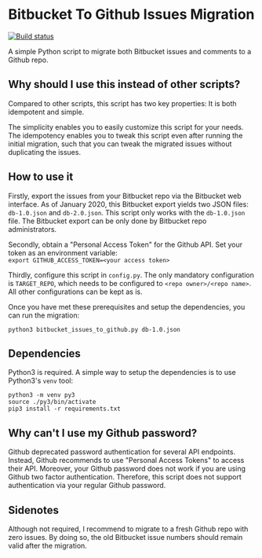 # Bitbucket To Github Issues Migration

<a href="https://github.com/fkirc/bitbucket-issues-to-github/actions"><img alt="Build status" src="https://github.com/fkirc/bitbucket-issues-to-github/workflows/Tests/badge.svg?branch=master"></a>

A simple Python script to migrate both Bitbucket issues and comments to a Github repo.

## Why should I use this instead of other scripts?

Compared to other scripts, this script has two key properties:
It is both idempotent and simple.

The simplicity enables you to easily customize this script for your needs.
The idempotency enables you to tweak this script even after running the initial migration, such that you can tweak the migrated issues without duplicating the issues.

## How to use it

Firstly, export the issues from your Bitbucket repo via the Bitbucket web interface.
As of January 2020, this Bitbucket export yields two JSON files:
`db-1.0.json` and `db-2.0.json`.
This script only works with the `db-1.0.json` file.
The Bitbucket export can be only done by Bitbucket repo administrators.

Secondly, obtain a "Personal Access Token" for the Github API.
Set your token as an environment variable:  
`export GITHUB_ACCESS_TOKEN=<your access token>`

Thirdly, configure this script in `config.py`.
The only mandatory configuration is `TARGET_REPO`, which needs to be configured to `<repo owner>/<repo name>`.
All other configurations can be kept as is.

Once you have met these prerequisites and setup the dependencies, you can run the migration:

`python3 bitbucket_issues_to_github.py db-1.0.json`


## Dependencies

Python3 is required.
A simple way to setup the dependencies is to use Python3's `venv` tool:

`python3 -m venv py3`  
`source ./py3/bin/activate`  
`pip3 install -r requirements.txt`

## Why can't I use my Github password?

Github deprecated password authentication for several API endpoints.
Instead, Github recommends to use "Personal Access Tokens" to access their API.
Moreover, your Github password does not work if you are using Github two factor authentication.
Therefore, this script does not support authentication via your regular Github password.

## Sidenotes

Although not required, I recommend to migrate to a fresh Github repo with zero issues. By doing so, the old Bitbucket issue numbers should remain valid after the migration.
